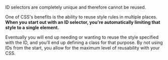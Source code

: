 ID selectors are completely unique and therefore cannot be reused.

One of CSS's benefits is the ability to reuse style rules in multiple places. **When you start out with an ID selector, you're automatically limiting that style to a single element.**

Eventually you will end up needing or wanting to reuse the style specified with the ID, and you'll end up defining a class for that purpose. By not using IDs from the start, you allow for the maximum level of reusability with your CSS.

